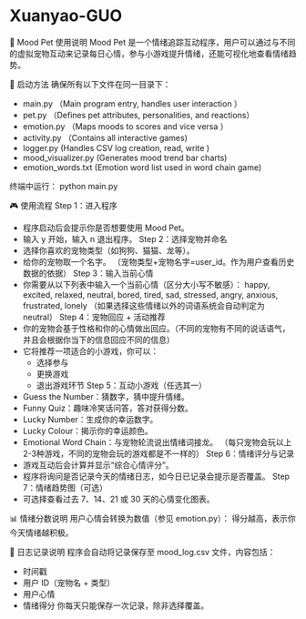 # Xuanyao-GUO
🌈 Mood Pet 使用说明
Mood Pet 是一个情绪追踪互动程序，用户可以通过与不同的虚拟宠物互动来记录每日心情，参与小游戏提升情绪，还能可视化地查看情绪趋势。

🐾 启动方法
确保所有以下文件在同一目录下：
* main.py （Main program entry, handles user interaction ）
* pet.py （Defines pet attributes, personalities, and reactions） 
* emotion.py （Maps moods to scores and vice versa ）
* activity.py  （Contains all interactive games)
* logger.py (Handles CSV log creation, read, write )
* mood_visualizer.py (Generates mood trend bar charts)
* emotion_words.txt (Emotion word list used in word chain game)

终端中运行： python main.py



🎮 使用流程
Step 1：进入程序
* 程序启动后会提示你是否想要使用 Mood Pet。
* 输入 y 开始，输入 n 退出程序。
Step 2：选择宠物并命名
* 选择你喜欢的宠物类型（如狗狗、猫猫、龙等）。
* 给你的宠物取一个名字。
（宠物类型+宠物名字=user_id。作为用户查看历史数据的依据）
Step 3：输入当前心情
* 你需要从以下列表中输入一个当前心情（区分大小写不敏感）：
happy, excited, relaxed, neutral,
bored, tired, sad, stressed,
angry, anxious, frustrated, lonely
（如果选择这些情绪以外的词语系统会自动判定为neutral）
Step 4：宠物回应 + 活动推荐
* 你的宠物会基于性格和你的心情做出回应。（不同的宠物有不同的说话语气，并且会根据你当下的信息回应不同的信息）
* 它将推荐一项适合的小游戏，你可以：
    * 选择参与
    * 更换游戏
    * 退出游戏环节
Step 5：互动小游戏（任选其一）
* Guess the Number：猜数字，猜中提升情绪。
* Funny Quiz：趣味冷笑话问答，答对获得分数。
* Lucky Number：生成你的幸运数字。
* Lucky Colour：揭示你的幸运颜色。
* Emotional Word Chain：与宠物轮流说出情绪词接龙。
（每只宠物会玩以上2-3种游戏，不同的宠物会玩的游戏都是不一样的）
Step 6：情绪评分与记录
* 游戏互动后会计算并显示“综合心情评分”。
* 程序将询问是否记录今天的情绪日志，如今日已记录会提示是否覆盖。
Step 7：情绪趋势图（可选）
* 可选择查看过去 7、14、21 或 30 天的心情变化图表。

📊 情绪分数说明
用户心情会转换为数值（参见 emotion.py）：
得分越高，表示你今天情绪越积极。

📁 日志记录说明
程序会自动将记录保存至 mood_log.csv 文件，内容包括：
* 时间戳
* 用户 ID（宠物名 + 类型）
* 用户心情
* 情绪得分
你每天只能保存一次记录，除非选择覆盖。


